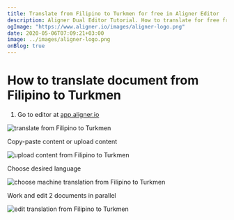 ```yaml
---
title: Translate from Filipino to Turkmen for free in Aligner Editor
description: Aligner Dual Editor Tutorial. How to translate for free from Filipino to Turkmen. Aligner is multilingual document management platform. 
ogImage: "https://www.aligner.io/images/aligner-logo.png"
date: 2020-05-06T07:09:21+03:00
image: ../images/aligner-logo.png
onBlog: true
---
```


# How to translate document from Filipino to Turkmen

1. Go to editor at [app.aligner.io](https://app.aligner.io "Aligner App web page")

![translate from Filipino to Turkmen](../aligner-blank-editor.png "translate from Filipino to Turkmen")

Copy-paste content or upload content

![upload content from Filipino to Turkmen](../aligner-uploaded-document.png "upload content from Filipino to Turkmen")

Choose desired language

![choose machine translation from Filipino to Turkmen](../aligner-language-dropdown.png "choose machine translation from Filipino to Turkmen")

Work and edit 2 documents in parallel

![edit translation from Filipino to Turkmen](../aligner-double-sitded-editor.png "edit translation from Filipino to Turkmen")

